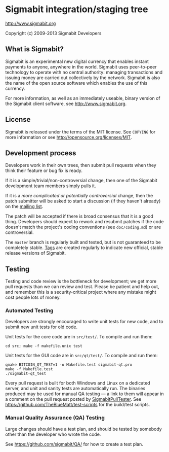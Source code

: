 Sigmabit integration/staging tree
================================

http://www.sigmabit.org

Copyright (c) 2009-2013 Sigmabit Developers

What is Sigmabit?
----------------

Sigmabit is an experimental new digital currency that enables instant payments to
anyone, anywhere in the world. Sigmabit uses peer-to-peer technology to operate
with no central authority: managing transactions and issuing money are carried
out collectively by the network. Sigmabit is also the name of the open source
software which enables the use of this currency.

For more information, as well as an immediately useable, binary version of
the Sigmabit client software, see http://www.sigmabit.org.

License
-------

Sigmabit is released under the terms of the MIT license. See `COPYING` for more
information or see http://opensource.org/licenses/MIT.

Development process
-------------------

Developers work in their own trees, then submit pull requests when they think
their feature or bug fix is ready.

If it is a simple/trivial/non-controversial change, then one of the Sigmabit
development team members simply pulls it.

If it is a *more complicated or potentially controversial* change, then the patch
submitter will be asked to start a discussion (if they haven't already) on the
[mailing list](http://sourceforge.net/mailarchive/forum.php?forum_name=sigmabit-development).

The patch will be accepted if there is broad consensus that it is a good thing.
Developers should expect to rework and resubmit patches if the code doesn't
match the project's coding conventions (see `doc/coding.md`) or are
controversial.

The `master` branch is regularly built and tested, but is not guaranteed to be
completely stable. [Tags](https://github.com/sigmabit/sigmabit/tags) are created
regularly to indicate new official, stable release versions of Sigmabit.

Testing
-------

Testing and code review is the bottleneck for development; we get more pull
requests than we can review and test. Please be patient and help out, and
remember this is a security-critical project where any mistake might cost people
lots of money.

### Automated Testing

Developers are strongly encouraged to write unit tests for new code, and to
submit new unit tests for old code.

Unit tests for the core code are in `src/test/`. To compile and run them:

    cd src; make -f makefile.unix test

Unit tests for the GUI code are in `src/qt/test/`. To compile and run them:

    qmake BITCOIN_QT_TEST=1 -o Makefile.test sigmabit-qt.pro
    make -f Makefile.test
    ./sigmabit-qt_test

Every pull request is built for both Windows and Linux on a dedicated server,
and unit and sanity tests are automatically run. The binaries produced may be
used for manual QA testing — a link to them will appear in a comment on the
pull request posted by [SigmabitPullTester](https://github.com/SigmabitPullTester). See https://github.com/TheBlueMatt/test-scripts
for the build/test scripts.

### Manual Quality Assurance (QA) Testing

Large changes should have a test plan, and should be tested by somebody other
than the developer who wrote the code.

See https://github.com/sigmabit/QA/ for how to create a test plan.
